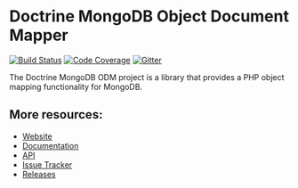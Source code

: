 # Doctrine MongoDB Object Document Mapper

[![Build Status](https://secure.travis-ci.org/doctrine/mongodb-odm.png?branch=master)](http://travis-ci.org/doctrine/mongodb-odm)
[![Code Coverage](https://scrutinizer-ci.com/g/doctrine/mongodb-odm/badges/coverage.png?b=master)](https://scrutinizer-ci.com/g/doctrine/mongodb-odm/?branch=master)
[![Gitter](https://badges.gitter.im/doctrine/mongodb-odm.svg)](https://gitter.im/doctrine/mongodb-odm)


The Doctrine MongoDB ODM project is a library that provides a PHP object mapping functionality for MongoDB.

## More resources:

* [Website](https://www.doctrine-project.org/projects/doctrine-mongodb-odm/en/1.2/index.html)
* [Documentation](https://www.doctrine-project.org/projects/doctrine-mongodb-odm/en/1.2/index.html)
* [API](https://www.doctrine-project.org/api/mongodb-odm/1.2/index.html)
* [Issue Tracker](https://github.com/doctrine/mongodb-odm/issues)
* [Releases](https://github.com/doctrine/mongodb-odm/releases)
